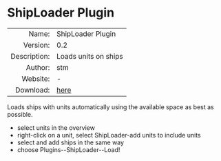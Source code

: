 
# ShipLoader Plugin

| | |
| ---: | --- |
| Name: | ShipLoader Plugin |
| Version: | 0.2 |
| Description: | Loads units on ships |
| Author: | stm |
| Website: | - |
| Download: | [here](/en/download/#shiploader) |

Loads ships with units automatically using the available space as best as possible.

* select units in the overview
* right-click on a unit, select ShipLoader-add units to include units
* select and add ships in the same way
* choose Plugins--ShipLoader--Load!

